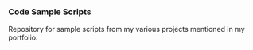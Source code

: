 ### Code Sample Scripts
Repository for sample scripts from my various projects mentioned in my portfolio.
